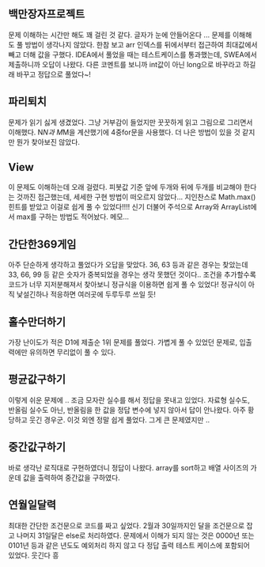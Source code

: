 ## 백만장자프로젝트

문제 이해하는 시간만 해도 꽤 걸린 것 같다. 글자가 눈에 안들어온다 ... 문제를 이해해도 풀 방법이 생각나지 않았다. 한참 보고 arr 인덱스를 뒤에서부터 접근하여 최대값에서 빼고 더해 값을 구했다. IDEA에서 풀었을 때는 테스트케이스를 통과했는데, SWEA에서 제출하니까 오답이 나왔다. 다른 코멘트를 보니까 int값이 아닌 long으로 바꾸라고 하길래 바꾸고 정답으로 풀었다~!

## 파리퇴치

문제가 읽기 싫게 생겼었다. 그냥 거부감이 들었지만 꿋꿋하게 읽고 그림으로 그리면서 이해했다. N*N과 M*M을 계산했기에 4중for문을 사용했다. 더 나은 방법이 있을 것 같지만 뭔가 찾아보진 않았다. 

## View

이 문제도 이해하는데 오래 걸렸다. 피봇값 기준 앞에 두개와 뒤에 두개를 비교해야 한다는 것까진 접근했는데, 세세한 구현 방법이 떠오르지 않았다... 지인찬스로 Math.max() 힌트를 받았고 이걸로 쉽게 풀 수 있었다!!!! 신기 더불어 주석으로 Array와 ArrayList에서 max를 구하는 방법도 적어놨다. 메모...

## 간단한369게임

아주 단순하게 생각하고 풀었다가 오답을 맞았다. 36, 63 등과 같은 경우는 찾았는데 33, 66, 99 등 같은 숫자가 중복되었을 경우는 생각 못했던 것이다.. 조건을 추가할수록 코드가 너무 지저분해져서 찾아보니 정규식을 이용하면 쉽게 풀 수 있었다! 정규식이 아직 낯설긴하나 적응하면 여러곳에 두루두루 쓰일 듯!

## 홀수만더하기

가장 난이도가 적은 D1에 제출순 1위 문제를 풀었다. 가볍게 풀 수 있었던 문제로, 입출력에만 유의하면 무리없이 풀 수 있다.

## 평균값구하기

이렇게 쉬운 문제에 .. 조금 모자란 실수를 해서 정답을 못내고 있었다. 자료형 실수도, 반올림 실수도 아닌, 반올림을 한 값을 정답 변수에 넣지 않아서 답이 안나왔다. 아주 황당하고 웃긴 경우군. 이것 외엔 정말 쉽게 풀었다. 그게 큰 문제였지만 ..

## 중간값구하기

바로 생각난 로직대로 구현하였더니 정답이 나왔다. array를 sort하고 배열 사이즈의 가운데 값을 출력하여 중간값을 구하였다.

## 연월일달력

최대한 간단한 조건문으로 코드를 짜고 싶었다. 2월과 30일까지인 달을 조건문으로 잡고 나머지 31일달은 else로 처리하였다. 문제에서 이해가 되지 않는 것은 0000년 또는 0101년 등과 같은 년도도 예외처리 하지 않고 다 정답 출력 테스트 케이스에 포함되어 있었다. 웃긴다 흥